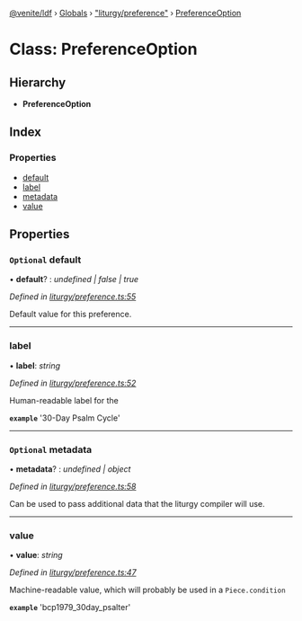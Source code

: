 [@venite/ldf](../README.md) › [Globals](../globals.md) › ["liturgy/preference"](../modules/_liturgy_preference_.md) › [PreferenceOption](_liturgy_preference_.preferenceoption.md)

# Class: PreferenceOption

## Hierarchy

* **PreferenceOption**

## Index

### Properties

* [default](_liturgy_preference_.preferenceoption.md#optional-default)
* [label](_liturgy_preference_.preferenceoption.md#label)
* [metadata](_liturgy_preference_.preferenceoption.md#optional-metadata)
* [value](_liturgy_preference_.preferenceoption.md#value)

## Properties

### `Optional` default

• **default**? : *undefined | false | true*

*Defined in [liturgy/preference.ts:55](https://github.com/gbj/venite/blob/96288591/ldf/src/liturgy/preference.ts#L55)*

Default value for this preference.

___

###  label

• **label**: *string*

*Defined in [liturgy/preference.ts:52](https://github.com/gbj/venite/blob/96288591/ldf/src/liturgy/preference.ts#L52)*

Human-readable label for the

**`example`** 
'30-Day Psalm Cycle'

___

### `Optional` metadata

• **metadata**? : *undefined | object*

*Defined in [liturgy/preference.ts:58](https://github.com/gbj/venite/blob/96288591/ldf/src/liturgy/preference.ts#L58)*

Can be used to pass additional data that the liturgy compiler will use.

___

###  value

• **value**: *string*

*Defined in [liturgy/preference.ts:47](https://github.com/gbj/venite/blob/96288591/ldf/src/liturgy/preference.ts#L47)*

Machine-readable value, which will probably be used in a `Piece.condition`

**`example`** 
'bcp1979_30day_psalter'
